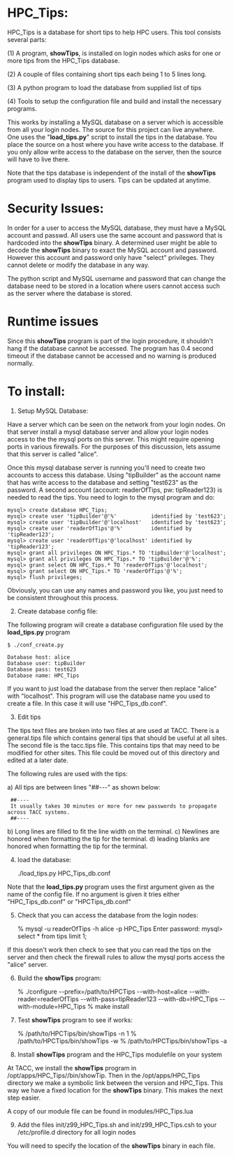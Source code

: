 HPC_Tips:
=========

HPC_Tips is a database for short tips to help HPC users.  This tool consists several parts:

(1) A program, **showTips**, is installed on login nodes which asks for one or more tips from the HPC_Tips database.

(2) A couple of files containing short tips each being 1 to 5 lines long.

(3) A python program to load the database from supplied list of tips

(4) Tools to setup the configuration file and build and install the necessary programs.

This works by installing a MySQL database on a server which is accessible from all your login nodes.  The source for this
project can live anywhere.  One uses the "**load_tips.py**" script to install the tips in the database. You place the source on a
host where you have write access to the database.  If you only allow write access to the database on the server, then the
source will have to live there.

Note that the tips database is independent of the install of the **showTips** program used to display tips to users.  Tips can be
updated at anytime.

Security Issues:
================

In order for a user to access the MySQL database, they must have a MySQL account and passwd.  All users
use the same account and password that is hardcoded into the **showTips** binary. A determined user might be
able to decode the **showTips** binary to exact the MySQL account and password.  However this account and password
only have "select" privileges.  They cannot delete or modify the database in any way.

The python script and MySQL username and password that can change the database need to be stored in a
location where users cannot access such as the server where the database is stored.

Runtime issues
==============

Since this **showTips** program is part of the login procedure, it shouldn't hang if the database cannot be accessed.
The program has 0.4 second timeout if the database cannot be accessed and no warning is produced normally.

To install:
===========

1) Setup MySQL Database:

Have a server which can be seen on the network from your login nodes.  On that server install a mysql database server and allow
your login nodes access to the the mysql ports on this server. This might require opening ports in various firewalls.  For the
purposes of this discussion, lets assume that this server is called "alice".

Once this mysql database server is running you'll need to create two accounts to access this database. Using "tipBuilder" as
the account name that has write access to the database and setting "test623" as the password.  A second account (account: readerOfTips,
pw: tipReader123) is needed to read the tips. You need to login to the mysql program and do:

    mysql> create database HPC_Tips;
    mysql> create user 'tipBuilder'@'%'           identified by 'test623';
    mysql> create user 'tipBuilder'@'localhost'   identified by 'test623';
    mysql> create user 'readerOfTips'@'%'         identified by 'tipReader123';
    mysql> create user 'readerOfTips'@'localhost' identified by 'tipReader123';
    mysql> grant all privileges ON HPC_Tips.* TO 'tipBuilder'@'localhost';
    mysql> grant all privileges ON HPC_Tips.* TO 'tipBuilder'@'%';
    mysql> grant select ON HPC_Tips.* TO 'readerOfTips'@'localhost';
    mysql> grant select ON HPC_Tips.* TO 'readerOfTips'@'%';
    mysql> flush privileges;

Obviously, you can use any names and password you like, you just need to be consistent throughout this process.


2) Create database config file:
 
The following program will create a database configuration file used by the **load_tips.py** program

    $ ./conf_create.py

    Database host: alice
    Database user: tipBuilder
    Database pass: test623
    Database name: HPC_Tips
    
If you want to just load the database from the server then replace "alice" with "localhost".  This program will use the database
name you used to create a file.  In this case it will use "HPC_Tips_db.conf".

3) Edit tips

The tips text files are broken into two files at are used at TACC.  There is a general.tips file which contains general tips that
should be useful at all sites.  The second file is the tacc.tips file.  This contains tips that may need to be modified for other
sites.  This file could be moved out of this directory and edited at a later date.

The following rules are used with the tips:

  a) All tips are between lines "##---" as shown below:

     ##----
     It usually takes 30 minutes or more for new passwords to propagate across TACC systems.
     ##----

  b) Long lines are filled to fit the line width on the terminal.
  c) Newlines are honored when formatting the tip for the terminal.
  d) leading blanks are honored when formatting the tip for the terminal.

4) load the database:

      ./load_tips.py HPC_Tips_db.conf

Note that the **load_tips.py** program uses the first argument given as the name of the config file.  If no argument is given
it tries either "HPC_Tips_db.conf" or "HPCTips_db.conf"


5) Check that you can access the database from the login nodes:

     % mysql -u readerOfTips -h alice -p HPC_Tips 
     Enter password: 
     mysql> select * from tips limit 1;

If this doesn't work then check to see that you can read the tips on the server and then check the firewall rules to
allow the mysql ports access the "alice" server.

6) Build the **showTips** program:

      % ./configure --prefix=/path/to/HPCTips --with-host=alice --with-reader=readerOfTips --with-pass=tipReader123 --with-db=HPC_Tips --with-module=HPC_Tips
      % make install

7) Test **showTips** program to see if works:

      % /path/to/HPCTips/bin/showTips -n 1
      % /path/to/HPCTips/bin/showTips -w
      % /path/to/HPCTips/bin/showTips -a

8) Install **showTips** program and the HPC_Tips modulefile on your system

At TACC, we install the **showTips** program in /opt/apps/HPC_Tips/<version>/bin/showTip. Then in the /opt/apps/HPC_Tips directory
we make a symbolic link between the version and HPC_Tips. This way we have a fixed location for the **showTips** binary. This makes
the next step easier.

A copy of our module file can be found in modules/HPC_Tips.lua


9) Add the files init/z99_HPC_Tips.sh and init/z99_HPC_Tips.csh to your /etc/profile.d directory for all login nodes

You will need to specify the location of the **showTips** binary in each file.
